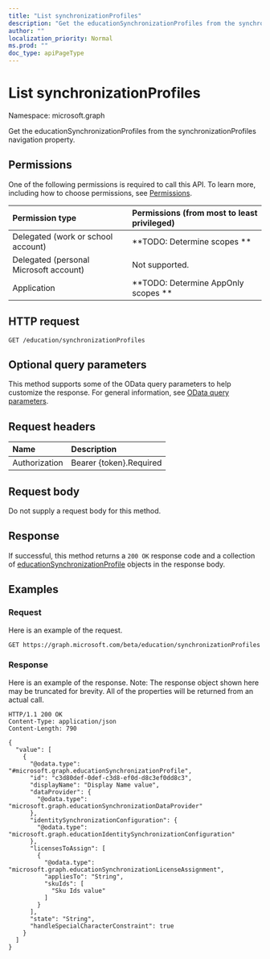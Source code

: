 ```yaml
---
title: "List synchronizationProfiles"
description: "Get the educationSynchronizationProfiles from the synchronizationProfiles navigation property."
author: ""
localization_priority: Normal
ms.prod: ""
doc_type: apiPageType
---
```


# List synchronizationProfiles

Namespace: microsoft.graph

Get the educationSynchronizationProfiles from the synchronizationProfiles navigation property.

## Permissions
One of the following permissions is required to call this API. To learn more, including how to choose permissions, see [Permissions](/concepts/permissions-reference.md).

|Permission type|Permissions (from most to least privileged)|
|:---|:---|
|Delegated (work or school account)|**TODO: Determine scopes **|
|Delegated (personal Microsoft account)|Not supported.|
|Application|**TODO: Determine AppOnly scopes **|

## HTTP request
<!-- {
  "blockType": "ignored"
}
-->
``` http
GET /education/synchronizationProfiles
```

## Optional query parameters
This method supports some of the OData query parameters to help customize the response. For general information, see [OData query parameters](/graph/query-parameters).

## Request headers
|Name|Description|
|:---|:---|
|Authorization|Bearer {token}.Required|

## Request body
Do not supply a request body for this method.

## Response
If successful, this method returns a `200 OK` response code and a collection of [educationSynchronizationProfile](../resources/educationsynchronizationprofile.md) objects in the response body.

## Examples

### Request
Here is an example of the request.
<!-- {
  "blockType": "request",
  "name": "get_educationsynchronizationprofile"
}
-->
``` http
GET https://graph.microsoft.com/beta/education/synchronizationProfiles
```

### Response
Here is an example of the response. Note: The response object shown here may be truncated for brevity. All of the properties will be returned from an actual call.
<!-- {
  "blockType": "response",
  "truncated": true,
  "@odata.type": "collection(microsoft.graph.educationsynchronizationprofile)"
}
-->
``` http
HTTP/1.1 200 OK
Content-Type: application/json
Content-Length: 790

{
  "value": [
    {
      "@odata.type": "#microsoft.graph.educationSynchronizationProfile",
      "id": "c3d80def-0def-c3d8-ef0d-d8c3ef0dd8c3",
      "displayName": "Display Name value",
      "dataProvider": {
        "@odata.type": "microsoft.graph.educationSynchronizationDataProvider"
      },
      "identitySynchronizationConfiguration": {
        "@odata.type": "microsoft.graph.educationIdentitySynchronizationConfiguration"
      },
      "licensesToAssign": [
        {
          "@odata.type": "microsoft.graph.educationSynchronizationLicenseAssignment",
          "appliesTo": "String",
          "skuIds": [
            "Sku Ids value"
          ]
        }
      ],
      "state": "String",
      "handleSpecialCharacterConstraint": true
    }
  ]
}
```

